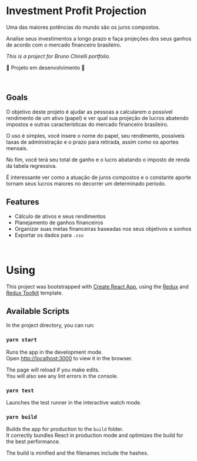# Investment Profit Projection

Uma das maiores potências do mundo são os juros compostos.

Analíse seus investimentos a longo prazo e faça projeções dos seus ganhos de acordo com o mercado financeiro brasileiro.

_This is a project for Bruno Chirelli portfolio._

🚧 Projeto em desenvolvimento 🚧

<br />

## Goals

O objetivo deste projeto é ajudar as pessoas a calcularem o possível rendimento de um ativo (papel) e ver qual sua projeção de lucros abatendo impostos e outras características do mercado financeiro brasileiro.

O uso é simples, você insere o nome do papel, seu rendimento, possíveis taxas de administração e o prazo para retirada, assim como os aportes mensais.

No fim, você terá seu total de ganho e o lucro abatando o imposto de renda da tabela regressiva.

É interessante ver como a atuação de juros compostos e o constante aporte tornam seus lucros maiores no decorrer um determinado período.

## Features

- Cálculo de ativos e seus rendimentos
- Planejamento de ganhos financeiros
- Organizar suas metas financeiras baseadas nos seus objetivos e sonhos
- Exportar os dados para `.csv`

<br />

# Using

This project was bootstrapped with [Create React App](https://github.com/facebook/create-react-app), using the [Redux](https://redux.js.org/) and [Redux Toolkit](https://redux-toolkit.js.org/) template.

## Available Scripts

In the project directory, you can run:

### `yarn start`

Runs the app in the development mode.<br />
Open [http://localhost:3000](http://localhost:3000) to view it in the browser.

The page will reload if you make edits.<br />
You will also see any lint errors in the console.

### `yarn test`

Launches the test runner in the interactive watch mode.<br />

### `yarn build`

Builds the app for production to the `build` folder.<br />
It correctly bundles React in production mode and optimizes the build for the best performance.

The build is minified and the filenames include the hashes.<br />
